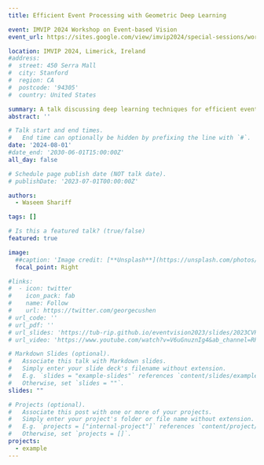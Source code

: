 ```yaml
---
title: Efficient Event Processing with Geometric Deep Learning

event: IMVIP 2024 Workshop on Event-based Vision
event_url: https://sites.google.com/view/imvip2024/special-sessions/workshop-sensing-without-seeing

location: IMVIP 2024, Limerick, Ireland
#address:
#  street: 450 Serra Mall
#  city: Stanford
#  region: CA
#  postcode: '94305'
#  country: United States

summary: A talk discussing deep learning techniques for efficient event processing at the IMVIO 2024 Workshop on Event-based Vision.
abstract: ''

# Talk start and end times.
#   End time can optionally be hidden by prefixing the line with `#`.
date: '2024-08-01'
#date_end: '2030-06-01T15:00:00Z'
all_day: false

# Schedule page publish date (NOT talk date).
# publishDate: '2023-07-01T00:00:00Z'

authors:
  - Waseem Shariff

tags: []

# Is this a featured talk? (true/false)
featured: true

image:
  ##caption: 'Image credit: [**Unsplash**](https://unsplash.com/photos/bzdhc5b3Bxs)'
  focal_point: Right

#links:
#  - icon: twitter
#    icon_pack: fab
#    name: Follow
#    url: https://twitter.com/georgecushen
# url_code: ''
# url_pdf: ''
# url_slides: 'https://tub-rip.github.io/eventvision2023/slides/2023CVPRW_Daniel_Gehrig.pdf'
# url_video: 'https://www.youtube.com/watch?v=V6uGnuznIg4&ab_channel=RPGWorkshops'

# Markdown Slides (optional).
#   Associate this talk with Markdown slides.
#   Simply enter your slide deck's filename without extension.
#   E.g. `slides = "example-slides"` references `content/slides/example-slides.md`.
#   Otherwise, set `slides = ""`.
slides: ""

# Projects (optional).
#   Associate this post with one or more of your projects.
#   Simply enter your project's folder or file name without extension.
#   E.g. `projects = ["internal-project"]` references `content/project/deep-learning/index.md`.
#   Otherwise, set `projects = []`.
projects:
  - example
---
```


